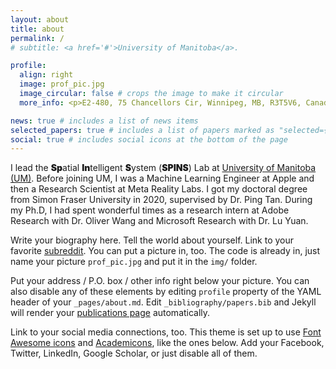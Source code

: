 ```yaml
---
layout: about
title: about
permalink: /
# subtitle: <a href='#'>University of Manitoba</a>.

profile:
  align: right
  image: prof_pic.jpg
  image_circular: false # crops the image to make it circular
  more_info: <p>E2-480, 75 Chancellors Cir, Winnipeg, MB, R3T5V6, Canada</p>

news: true # includes a list of news items
selected_papers: true # includes a list of papers marked as "selected={true}"
social: true # includes social icons at the bottom of the page
---
```


I lead the <strong style="font-weight: 900;">Sp</strong>atial <strong style="font-weight: 900;">In</strong>telligent <strong style="font-weight: 900;">S</strong>ystem (<strong style="font-weight: 900;">SPINS</strong>) Lab at [University of Manitoba (UM)](https://umanitoba.ca/). Before joining UM, I was a Machine Learning Engineer at Apple and then a Research Scientist at Meta Reality Labs. I got my doctoral degree from Simon Fraser University in 2020, supervised by Dr. Ping Tan. During my Ph.D, I had spent wonderful times as a research intern at Adobe Research with Dr. Oliver Wang and Microsoft Research with Dr. Lu Yuan.


Write your biography here. Tell the world about yourself. Link to your favorite [subreddit](http://reddit.com). You can put a picture in, too. The code is already in, just name your picture `prof_pic.jpg` and put it in the `img/` folder.

Put your address / P.O. box / other info right below your picture. You can also disable any of these elements by editing `profile` property of the YAML header of your `_pages/about.md`. Edit `_bibliography/papers.bib` and Jekyll will render your [publications page](/al-folio/publications/) automatically.

Link to your social media connections, too. This theme is set up to use [Font Awesome icons](https://fontawesome.com/) and [Academicons](https://jpswalsh.github.io/academicons/), like the ones below. Add your Facebook, Twitter, LinkedIn, Google Scholar, or just disable all of them.